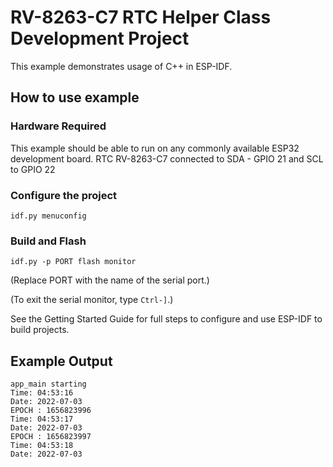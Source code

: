 # RV-8263-C7 RTC Helper Class Development Project

This example demonstrates usage of C++ in ESP-IDF.


## How to use example

### Hardware Required

This example should be able to run on any commonly available ESP32 development board.
RTC RV-8263-C7 connected to SDA - GPIO 21 and SCL to GPIO 22

### Configure the project

```
idf.py menuconfig
```

### Build and Flash

```
idf.py -p PORT flash monitor
```

(Replace PORT with the name of the serial port.)

(To exit the serial monitor, type ``Ctrl-]``.)

See the Getting Started Guide for full steps to configure and use ESP-IDF to build projects.

## Example Output

```
app_main starting
Time: 04:53:16
Date: 2022-07-03
EPOCH : 1656823996
Time: 04:53:17
Date: 2022-07-03
EPOCH : 1656823997
Time: 04:53:18
Date: 2022-07-03

```

